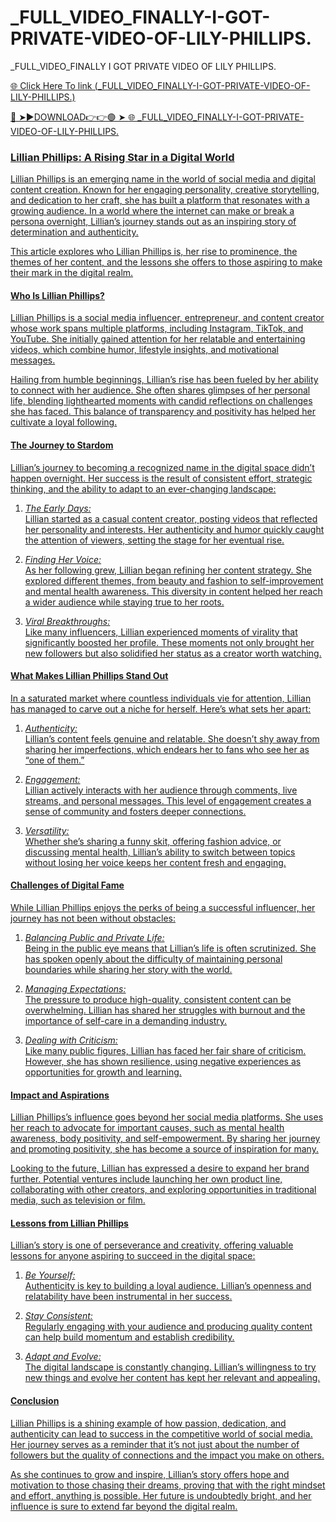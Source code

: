 # _FULL_VIDEO_FINALLY-I-GOT-PRIVATE-VIDEO-OF-LILY-PHILLIPS.
_FULL_VIDEO_FINALLY I GOT PRIVATE VIDEO OF LILY PHILLIPS.

<a href="https://vid01.chat-foryou.com/iojiuui"> 🌐 Click Here To link (_FULL_VIDEO_FINALLY-I-GOT-PRIVATE-VIDEO-OF-LILY-PHILLIPS.)

🔴 ➤►DOWNLOAD👉👉🟢 ➤  <a href="https://vid01.chat-foryou.com/iojiuui"> 🌐 _FULL_VIDEO_FINALLY-I-GOT-PRIVATE-VIDEO-OF-LILY-PHILLIPS.

### Lillian Phillips: A Rising Star in a Digital World  

Lillian Phillips is an emerging name in the world of social media and digital content creation. Known for her engaging personality, creative storytelling, and dedication to her craft, she has built a platform that resonates with a growing audience. In a world where the internet can make or break a persona overnight, Lillian’s journey stands out as an inspiring story of determination and authenticity.  

This article explores who Lillian Phillips is, her rise to prominence, the themes of her content, and the lessons she offers to those aspiring to make their mark in the digital realm. 

#### Who Is Lillian Phillips?  

Lillian Phillips is a social media influencer, entrepreneur, and content creator whose work spans multiple platforms, including Instagram, TikTok, and YouTube. She initially gained attention for her relatable and entertaining videos, which combine humor, lifestyle insights, and motivational messages.  

Hailing from humble beginnings, Lillian’s rise has been fueled by her ability to connect with her audience. She often shares glimpses of her personal life, blending lighthearted moments with candid reflections on challenges she has faced. This balance of transparency and positivity has helped her cultivate a loyal following. 

#### The Journey to Stardom  

Lillian’s journey to becoming a recognized name in the digital space didn’t happen overnight. Her success is the result of consistent effort, strategic thinking, and the ability to adapt to an ever-changing landscape:  

1. *The Early Days:*  
   Lillian started as a casual content creator, posting videos that reflected her personality and interests. Her authenticity and humor quickly caught the attention of viewers, setting the stage for her eventual rise.  

2. *Finding Her Voice:*  
   As her following grew, Lillian began refining her content strategy. She explored different themes, from beauty and fashion to self-improvement and mental health awareness. This diversity in content helped her reach a wider audience while staying true to her roots.  

3. *Viral Breakthroughs:*  
   Like many influencers, Lillian experienced moments of virality that significantly boosted her profile. These moments not only brought her new followers but also solidified her status as a creator worth watching.  

#### What Makes Lillian Phillips Stand Out  

In a saturated market where countless individuals vie for attention, Lillian has managed to carve out a niche for herself. Here’s what sets her apart:  

1. *Authenticity:*  
   Lillian’s content feels genuine and relatable. She doesn’t shy away from sharing her imperfections, which endears her to fans who see her as “one of them.”  

2. *Engagement:*  
   Lillian actively interacts with her audience through comments, live streams, and personal messages. This level of engagement creates a sense of community and fosters deeper connections.  

3. *Versatility:*  
   Whether she’s sharing a funny skit, offering fashion advice, or discussing mental health, Lillian’s ability to switch between topics without losing her voice keeps her content fresh and engaging.  

#### Challenges of Digital Fame  

While Lillian Phillips enjoys the perks of being a successful influencer, her journey has not been without obstacles:  

1. *Balancing Public and Private Life:*  
   Being in the public eye means that Lillian’s life is often scrutinized. She has spoken openly about the difficulty of maintaining personal boundaries while sharing her story with the world.  

2. *Managing Expectations:*  
   The pressure to produce high-quality, consistent content can be overwhelming. Lillian has shared her struggles with burnout and the importance of self-care in a demanding industry.  

3. *Dealing with Criticism:*  
   Like many public figures, Lillian has faced her fair share of criticism. However, she has shown resilience, using negative experiences as opportunities for growth and learning.  

#### Impact and Aspirations  

Lillian Phillips’s influence goes beyond her social media platforms. She uses her reach to advocate for important causes, such as mental health awareness, body positivity, and self-empowerment. By sharing her journey and promoting positivity, she has become a source of inspiration for many.  

Looking to the future, Lillian has expressed a desire to expand her brand further. Potential ventures include launching her own product line, collaborating with other creators, and exploring opportunities in traditional media, such as television or film.  

#### Lessons from Lillian Phillips  

Lillian’s story is one of perseverance and creativity, offering valuable lessons for anyone aspiring to succeed in the digital space:  

1. *Be Yourself:*  
   Authenticity is key to building a loyal audience. Lillian’s openness and relatability have been instrumental in her success.  

2. *Stay Consistent:*  
   Regularly engaging with your audience and producing quality content can help build momentum and establish credibility.  

3. *Adapt and Evolve:*  
   The digital landscape is constantly changing. Lillian’s willingness to try new things and evolve her content has kept her relevant and appealing.  

#### Conclusion  

Lillian Phillips is a shining example of how passion, dedication, and authenticity can lead to success in the competitive world of social media. Her journey serves as a reminder that it’s not just about the number of followers but the quality of connections and the impact you make on others.  

As she continues to grow and inspire, Lillian’s story offers hope and motivation to those chasing their dreams, proving that with the right mindset and effort, anything is possible. Her future is undoubtedly bright, and her influence is sure to extend far beyond the digital realm.












